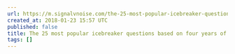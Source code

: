 ```yaml
---
url: https://m.signalvnoise.com/the-25-most-popular-icebreaker-questions-based-on-four-years-of-data-893df9b27531?source=rss----668e14b18fb1---4
created_at: 2018-01-23 15:57 UTC
published: false
title: The 25 most popular icebreaker questions based on four years of data
tags: []
---
```



